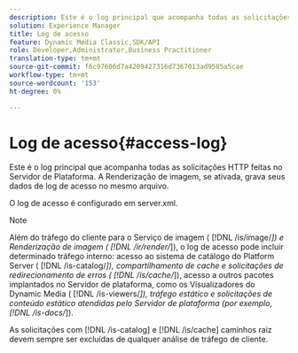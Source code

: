 ```yaml
---
description: Este é o log principal que acompanha todas as solicitações HTTP feitas no Servidor de Plataforma. A Renderização de imagem, se ativada, grava seus dados de log de acesso no mesmo arquivo.
solution: Experience Manager
title: Log de acesso
feature: Dynamic Media Classic,SDK/API
role: Developer,Administrator,Business Practitioner
translation-type: tm+mt
source-git-commit: f6c97606d7a4209427316d7367013ad9585a5cae
workflow-type: tm+mt
source-wordcount: '153'
ht-degree: 0%

---
```



# Log de acesso{#access-log}

Este é o log principal que acompanha todas as solicitações HTTP feitas no Servidor de Plataforma. A Renderização de imagem, se ativada, grava seus dados de log de acesso no mesmo arquivo.

O log de acesso é configurado em server.xml.

>[!NOTE]
>
>Além do tráfego do cliente para o Serviço de imagem ( [!DNL /is/image/*]) e Renderização de imagem ( [!DNL /ir/render/*]), o log de acesso pode incluir determinado tráfego interno: acesso ao sistema de catálogo do Platform Server ( [!DNL /is-catalog/*]), compartilhamento de cache e solicitações de redirecionamento de erros ( [!DNL /is/cache/*]), acesso a outros pacotes implantados no Servidor de plataforma, como os Visualizadores do Dynamic Media ( [!DNL /is-viewers/*]), tráfego estático e solicitações de conteúdo estático atendidas pelo Servidor de plataforma (por exemplo, [!DNL /is-docs/*]).

As solicitações com [!DNL /is-catalog] e [!DNL /is/cache] caminhos raiz devem sempre ser excluídas de qualquer análise de tráfego de cliente.
